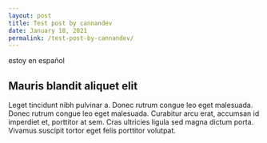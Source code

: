 ```yaml
---
layout: post
title: Test post by cannandev
date: January 18, 2021
permalink: /test-post-by-cannandev/
---
```

estoy en español

## Mauris blandit aliquet elit

Leget tincidunt nibh pulvinar a. Donec rutrum congue leo eget malesuada. Donec rutrum congue leo eget malesuada. Curabitur arcu erat, accumsan id imperdiet et, porttitor at sem. Cras ultricies ligula sed magna dictum porta. Vivamus suscipit tortor eget felis porttitor volutpat.